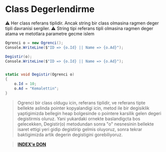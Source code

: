 # Class Degerlendirme

:warning: Her class referans tiplidir. Ancak string bir class olmasina ragmen deger tipli davranisi sergiler.
:warning: String tipi referans tipli olmasina ragmen deger atama ve metotlara parametre gecme islem

```C#
Ogrenci o = new Ogrenci();
Console.WriteLine($"ID => {o.Id} || Name => {o.Ad}");

Degistir(o);
Console.WriteLine($"ID => {o.Id} || Name => {o.Ad}");


static void Degistir(Ogrenci o)
{
    o.Id = 10;
    o.Ad = "Kemalettin";
}
```

> Ogrenci bir class oldugu icin, referans tiplidir, ve referans tipte bellekte aslinda pointer kopyalandigi icin, metod ile bir degisiklik yaptigimizda bellegin heap bolgesinde o pointere karsilik gelen degeri degistirmis oluruz.
Yani yukardaki ornekte baslandigcta bos gelecekken, Degistir(o) metodundan sonra "o" nesnesinin bellekte isaret ettigi yeri gidip degistirip gelmis oluyoruz, sonra tekrar baktigimizda artik degerin degistigini gorebiliyoruz.

> [**INDEX'e DON**](/README.md)
